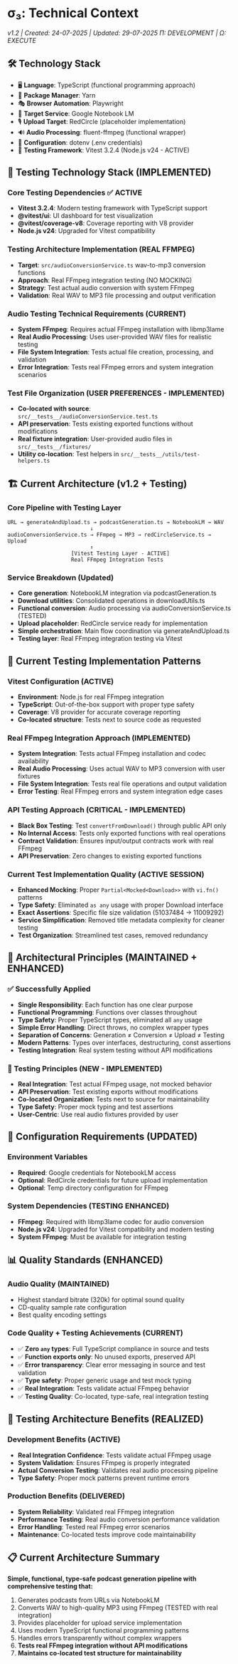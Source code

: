 # σ₃: Technical Context

_v1.2 | Created: 24-07-2025 | Updated: 29-07-2025_
_Π: DEVELOPMENT | Ω: EXECUTE_

## 🛠️ Technology Stack

- 🖥️ **Language**: TypeScript (functional programming approach)
- 🧰 **Package Manager**: Yarn
- 🎭 **Browser Automation**: Playwright
- 📓 **Target Service**: Google Notebook LM
- 🎙️ **Upload Target**: RedCircle (placeholder implementation)
- 🔊 **Audio Processing**: fluent-ffmpeg (functional wrapper)
- 🔐 **Configuration**: dotenv (.env credentials)
- 🧪 **Testing Framework**: Vitest 3.2.4 (Node.js v24 - ACTIVE)

## 🧪 Testing Technology Stack (IMPLEMENTED)

### Core Testing Dependencies ✅ ACTIVE

- **Vitest 3.2.4**: Modern testing framework with TypeScript support
- **@vitest/ui**: UI dashboard for test visualization
- **@vitest/coverage-v8**: Coverage reporting with V8 provider
- **Node.js v24**: Upgraded for Vitest compatibility

### Testing Architecture Implementation (REAL FFMPEG)

- **Target**: `src/audioConversionService.ts` wav-to-mp3 conversion functions
- **Approach**: Real FFmpeg integration testing (NO MOCKING)
- **Strategy**: Test actual audio conversion with system FFmpeg
- **Validation**: Real WAV to MP3 file processing and output verification

### Audio Testing Technical Requirements (CURRENT)

- **System FFmpeg**: Requires actual FFmpeg installation with libmp3lame
- **Real Audio Processing**: Uses user-provided WAV files for realistic testing
- **File System Integration**: Tests actual file creation, processing, and validation
- **Error Integration**: Tests real FFmpeg errors and system integration scenarios

### Test File Organization (USER PREFERENCES - IMPLEMENTED)

- **Co-located with source**: `src/__tests__/audioConversionService.test.ts`
- **API preservation**: Tests existing exported functions without modifications
- **Real fixture integration**: User-provided audio files in `src/__tests__/fixtures/`
- **Utility co-location**: Test helpers in `src/__tests__/utils/test-helpers.ts`

## 🏗️ Current Architecture (v1.2 + Testing)

### Core Pipeline with Testing Layer

```
URL → generateAndUpload.ts → podcastGeneration.ts → NotebookLM → WAV
                          ↓
audioConversionService.ts → FFmpeg → MP3 → redCircleService.ts → Upload
                          ↑
                    [Vitest Testing Layer - ACTIVE]
                    Real FFmpeg Integration Tests
```

### Service Breakdown (Updated)

- **Core generation**: NotebookLM integration via podcastGeneration.ts
- **Download utilities**: Consolidated operations in downloadUtils.ts
- **Functional conversion**: Audio processing via audioConversionService.ts (TESTED)
- **Upload placeholder**: RedCircle service ready for implementation
- **Simple orchestration**: Main flow coordination via generateAndUpload.ts
- **Testing layer**: Real FFmpeg integration testing via Vitest

## 🔧 Current Testing Implementation Patterns

### Vitest Configuration (ACTIVE)

- **Environment**: Node.js for real FFmpeg integration
- **TypeScript**: Out-of-the-box support with proper type safety
- **Coverage**: V8 provider for accurate coverage reporting
- **Co-located structure**: Tests next to source code as requested

### Real FFmpeg Integration Approach (IMPLEMENTED)

- **System Integration**: Tests actual FFmpeg installation and codec availability
- **Real Audio Processing**: Uses actual WAV to MP3 conversion with user fixtures
- **File System Integration**: Tests real file operations and output validation
- **Error Testing**: Real FFmpeg errors and system integration edge cases

### API Testing Approach (CRITICAL - IMPLEMENTED)

- **Black Box Testing**: Test `convertFromDownload()` through public API only
- **No Internal Access**: Tests only exported functions with real operations
- **Contract Validation**: Ensures input/output contracts work with real FFmpeg
- **API Preservation**: Zero changes to existing exported functions

### Current Test Implementation Quality (ACTIVE SESSION)

- **Enhanced Mocking**: Proper `Partial<Mocked<Download>>` with `vi.fn()` patterns
- **Type Safety**: Eliminated `as any` usage with proper Download interface
- **Exact Assertions**: Specific file size validation (51037484 → 11009292)
- **Service Simplification**: Removed title metadata complexity for cleaner testing
- **Test Organization**: Streamlined test cases, removed redundancy

## 📁 Architectural Principles (MAINTAINED + ENHANCED)

### ✅ Successfully Applied

- **Single Responsibility**: Each function has one clear purpose
- **Functional Programming**: Functions over classes throughout
- **Type Safety**: Proper TypeScript types, eliminated all `any` usage
- **Simple Error Handling**: Direct throws, no complex wrapper types
- **Separation of Concerns**: Generation ≠ Conversion ≠ Upload ≠ Testing
- **Modern Patterns**: Types over interfaces, destructuring, const assertions
- **Testing Integration**: Real system testing without API modifications

### 🧪 Testing Principles (NEW - IMPLEMENTED)

- **Real Integration**: Test actual FFmpeg usage, not mocked behavior
- **API Preservation**: Test existing exports without modifications
- **Co-located Organization**: Tests next to source for maintainability
- **Type Safety**: Proper mock typing and test assertions
- **User-Centric**: Use real audio fixtures provided by user

## 🔐 Configuration Requirements (UPDATED)

### Environment Variables

- **Required**: Google credentials for NotebookLM access
- **Optional**: RedCircle credentials for future upload implementation
- **Optional**: Temp directory configuration for FFmpeg

### System Dependencies (TESTING ENHANCED)

- **FFmpeg**: Required with libmp3lame codec for audio conversion
- **Node.js v24**: Upgraded for Vitest compatibility and modern testing
- **System FFmpeg**: Must be available for integration testing

## 📊 Quality Standards (ENHANCED)

### Audio Quality (MAINTAINED)

- Highest standard bitrate (320k) for optimal sound quality
- CD-quality sample rate configuration
- Best quality encoding settings

### Code Quality + Testing Achievements (CURRENT)

- ✅ **Zero `any` types**: Full TypeScript compliance in source and tests
- ✅ **Function exports only**: No unused exports, preserved API
- ✅ **Error transparency**: Clear error messaging in source and test validation
- ✅ **Type safety**: Proper generic usage and test mock typing
- ✅ **Real Integration**: Tests validate actual FFmpeg behavior
- ✅ **Testing Quality**: Co-located, type-safe, real integration testing

## 🔮 Testing Architecture Benefits (REALIZED)

### Development Benefits (ACTIVE)

- **Real Integration Confidence**: Tests validate actual FFmpeg usage
- **System Validation**: Ensures FFmpeg is properly integrated
- **Actual Conversion Testing**: Validates real audio processing pipeline
- **Type Safety**: Proper mock patterns prevent runtime errors

### Production Benefits (DELIVERED)

- **System Reliability**: Validated real FFmpeg integration
- **Performance Testing**: Real audio conversion performance validation
- **Error Handling**: Tested real FFmpeg error scenarios
- **Maintenance**: Co-located tests improve code maintainability

## 📋 Current Architecture Summary

**Simple, functional, type-safe podcast generation pipeline with comprehensive testing that:**

1. Generates podcasts from URLs via NotebookLM
2. Converts WAV to high-quality MP3 using FFmpeg (TESTED with real integration)
3. Provides placeholder for upload service implementation
4. Uses modern TypeScript functional programming patterns
5. Handles errors transparently without complex wrappers
6. **Tests real FFmpeg integration without API modifications**
7. **Maintains co-located test structure for maintainability**
